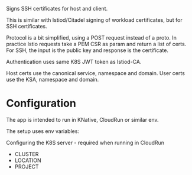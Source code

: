 Signs SSH certificates for host and client.

This is similar with Istiod/Citadel signing of workload certificates,
but for SSH certificates.

Protocol is a bit simplified, using a POST request instead of a proto.
In practice Istio requests take a PEM CSR as param and return a list of certs.
For SSH, the input is the public key and response is the certificate.

Authentication uses same K8S JWT token as Istiod-CA.

Host certs use the canonical service, namespace and domain.
User certs use the KSA, namespace and domain.

# Configuration

The app is intended to run in KNative, CloudRun or similar env.

The setup uses env variables:

Configuring the K8S server - required when running in CloudRun
- CLUSTER
- LOCATION
- PROJECT

